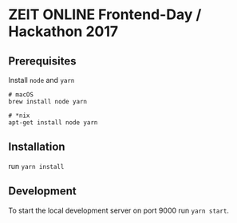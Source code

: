 # ZEIT ONLINE Frontend-Day / Hackathon 2017

## Prerequisites

Install `node` and `yarn`

```shell
# macOS
brew install node yarn

# *nix
apt-get install node yarn
```

## Installation

run `yarn install`

## Development

To start the local development server on port 9000 run `yarn start`.
